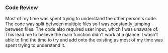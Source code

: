 ### Code Review
Most of my time was spent trying to understand the other person's code. The code was split between multiple files so I was constantly jumping between files. The code also required user input, which I was unaware of. This lead me to believe the main function didn't work at a glance. I wasn't able to find the time to try and add onto the existing as most of my time was spent trying to understand it.
